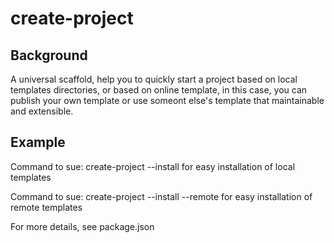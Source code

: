 # create-project

## Background

A universal scaffold, help you to quickly start a project based on local templates directories, or based on online template, in this case, you can publish your own template or use someont else's template that maintainable and extensible.

## Example

Command to sue: create-project --install for easy installation of local templates

Command to sue: create-project --install --remote for easy installation of remote templates

For more details, see package.json
